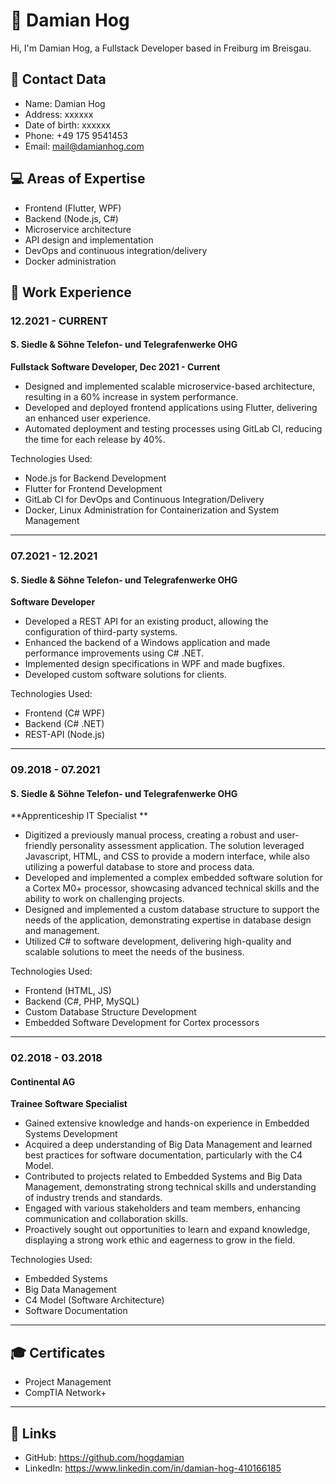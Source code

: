 # 💼 Damian Hog

Hi, I'm Damian Hog, a Fullstack Developer based in Freiburg im Breisgau. 

## 📝 Contact Data 
- Name: Damian Hog
- Address: xxxxxx
- Date of birth: xxxxxx
- Phone: +49 175 9541453
- Email: mail@damianhog.com

## 💻 Areas of Expertise
- Frontend (Flutter, WPF)
- Backend (Node.js, C#)
- Microservice architecture
- API design and implementation
- DevOps and continuous integration/delivery
- Docker administration

## 🚀 Work Experience

### 12.2021 - CURRENT
#### S. Siedle & Söhne Telefon- und Telegrafenwerke OHG
**Fullstack Software Developer, Dec 2021 - Current**
- Designed and implemented scalable microservice-based architecture, resulting in a 60% increase in system performance.
- Developed and deployed frontend applications using Flutter, delivering an enhanced user experience.
- Automated deployment and testing processes using GitLab CI, reducing the time for each release by 40%.

Technologies Used:
- Node.js for Backend Development
- Flutter for Frontend Development
- GitLab CI for DevOps and Continuous Integration/Delivery
- Docker, Linux Administration for Containerization and System Management

---
### 07.2021 - 12.2021
#### S. Siedle & Söhne Telefon- und Telegrafenwerke OHG
**Software Developer**
- Developed a REST API for an existing product, allowing the configuration of third-party systems.
- Enhanced the backend of a Windows application and made performance improvements using C# .NET.
- Implemented design specifications in WPF and made bugfixes.
- Developed custom software solutions for clients.

Technologies Used:
- Frontend (C# WPF)
- Backend (C# .NET)
- REST-API (Node.js)

---
### 09.2018 - 07.2021
#### S. Siedle & Söhne Telefon- und Telegrafenwerke OHG
**Apprenticeship IT Specialist **
- Digitized a previously manual process, creating a robust and user-friendly personality assessment application. The solution leveraged Javascript, HTML, and CSS to provide a modern interface, while also utilizing a powerful database to store and process data.
- Developed and implemented a complex embedded software solution for a Cortex M0+ processor, showcasing advanced technical skills and the ability to work on challenging projects.
- Designed and implemented a custom database structure to support the needs of the application, demonstrating expertise in database design and management.
- Utilized C# to software development, delivering high-quality and scalable solutions to meet the needs of the business.

Technologies Used:
- Frontend (HTML, JS)
- Backend (C#, PHP, MySQL)
- Custom Database Structure Development
- Embedded Software Development for Cortex processors

---
### 02.2018 - 03.2018
#### Continental AG
**Trainee Software Specialist**
- Gained extensive knowledge and hands-on experience in Embedded Systems Development
- Acquired a deep understanding of Big Data Management and learned best practices for software documentation, particularly with the C4 Model.
- Contributed to projects related to Embedded Systems and Big Data Management, demonstrating strong technical skills and understanding of industry trends and standards.
- Engaged with various stakeholders and team members, enhancing communication and collaboration skills.
- Proactively sought out opportunities to learn and expand knowledge, displaying a strong work ethic and eagerness to grow in the field.

Technologies Used:
- Embedded Systems
- Big Data Management
- C4 Model (Software Architecture)
- Software Documentation

---
## 🎓 Certificates
- Project Management
- CompTIA Network+

---
## 📱 Links
- GitHub: https://github.com/hogdamian
- LinkedIn: https://www.linkedin.com/in/damian-hog-410166185
